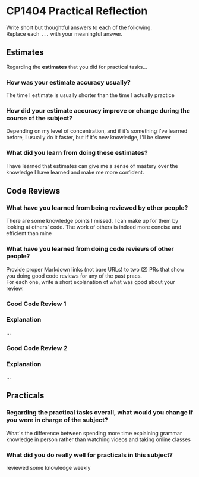 # CP1404 Practical Reflection

Write short but thoughtful answers to each of the following.  
Replace each `...` with your meaningful answer.

## Estimates

Regarding the **estimates** that you did for practical tasks...

### How was your estimate accuracy usually?

The time I estimate is usually shorter than the time I actually practice

### How did your estimate accuracy improve or change during the course of the subject?

Depending on my level of concentration, and if it's something I've learned before, 
I usually do it faster, but if it's new knowledge, I'll be slower

### What did you learn from doing these estimates?

I have learned that estimates can give me a sense of mastery over the knowledge I have learned and make me more confident.

## Code Reviews

### What have you learned from being reviewed by other people?

There are some knowledge points I missed. 
I can make up for them by looking at others' code. The work of others is indeed more concise and efficient than mine

### What have you learned from doing code reviews of other people?

Provide proper Markdown links (not bare URLs) to two (2) PRs that show you doing good code reviews for any of the past
pracs.  
For each one, write a short explanation of what was good about your review.

### Good Code Review 1

[]()

### Explanation

...

### Good Code Review 2

[]()

### Explanation

...

## Practicals

### Regarding the **practical tasks** overall, what would you change if you were in charge of the subject?

What's the difference between spending more time explaining grammar knowledge in person rather than watching videos and taking online classes

### What did you do really well for practicals in this subject?

reviewed some knowledge weekly
